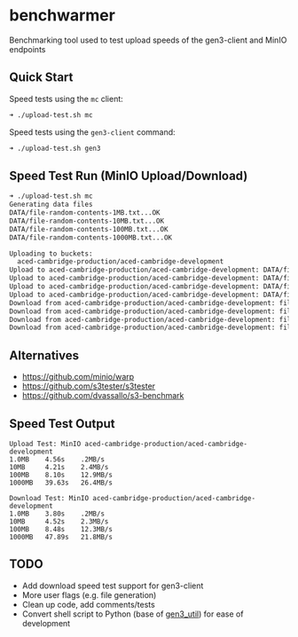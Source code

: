 # benchwarmer

Benchmarking tool used to test upload speeds of the gen3-client and MinIO endpoints

## Quick Start

Speed tests using the `mc` client:

```sh
➜ ./upload-test.sh mc
```

Speed tests using the `gen3-client` command:

```sh
➜ ./upload-test.sh gen3
```

## Speed Test Run (MinIO Upload/Download)

```sh
➜ ./upload-test.sh mc
Generating data files
DATA/file-random-contents-1MB.txt...OK
DATA/file-random-contents-10MB.txt...OK
DATA/file-random-contents-100MB.txt...OK
DATA/file-random-contents-1000MB.txt...OK

Uploading to buckets:
  aced-cambridge-production/aced-cambridge-development
Upload to aced-cambridge-production/aced-cambridge-development: DATA/file-random-contents-1MB.txt...OK
Upload to aced-cambridge-production/aced-cambridge-development: DATA/file-random-contents-10MB.txt...OK
Upload to aced-cambridge-production/aced-cambridge-development: DATA/file-random-contents-100MB.txt...OK
Upload to aced-cambridge-production/aced-cambridge-development: DATA/file-random-contents-1000MB.txt...OK
Download from aced-cambridge-production/aced-cambridge-development: file-random-contents-1MB.txt...OK
Download from aced-cambridge-production/aced-cambridge-development: file-random-contents-10MB.txt...OK
Download from aced-cambridge-production/aced-cambridge-development: file-random-contents-100MB.txt...OK
Download from aced-cambridge-production/aced-cambridge-development: file-random-contents-1000MB.txt...OK
```

## Alternatives
- https://github.com/minio/warp
- https://github.com/s3tester/s3tester
- https://github.com/dvassallo/s3-benchmark


## Speed Test Output

```
Upload Test: MinIO aced-cambridge-production/aced-cambridge-development
1.0MB    4.56s    .2MB/s
10MB     4.21s    2.4MB/s
100MB    8.10s    12.9MB/s
1000MB   39.63s   26.4MB/s

Download Test: MinIO aced-cambridge-production/aced-cambridge-development
1.0MB    3.80s    .2MB/s
10MB     4.52s    2.3MB/s
100MB    8.48s    12.3MB/s
1000MB   47.89s   21.8MB/s
```

## TODO

- Add download speed test support for gen3-client
- More user flags (e.g. file generation)
- Clean up code, add comments/tests
- Convert shell script to Python (base of [gen3_util](https://github.com/ACED-IDP/gen3_util)) for ease of development
